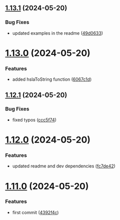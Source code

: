 ## [1.13.1](https://github.com/TheNaubit/color-to-hsla/compare/v1.13.0...v1.13.1) (2024-05-20)


### Bug Fixes

* updated examples in the readme ([49d0633](https://github.com/TheNaubit/color-to-hsla/commit/49d0633c3b4e5cbe3f26a821da496ab45d553ea2))



# [1.13.0](https://github.com/TheNaubit/color-to-hsla/compare/v1.12.1...v1.13.0) (2024-05-20)


### Features

* added hslaToString function ([6067c1d](https://github.com/TheNaubit/color-to-hsla/commit/6067c1d093474dd6410100a36b07a7a7de8017a6))



## [1.12.1](https://github.com/TheNaubit/color-to-hsla/compare/v1.12.0...v1.12.1) (2024-05-20)


### Bug Fixes

* fixed typos ([ccc5f74](https://github.com/TheNaubit/color-to-hsla/commit/ccc5f741a785ea19aca419e6abde72c43b6994f4))



# [1.12.0](https://github.com/TheNaubit/color-to-hsla/compare/v1.11.0...v1.12.0) (2024-05-20)


### Features

* updated readme and dev dependencies ([fc7de42](https://github.com/TheNaubit/color-to-hsla/commit/fc7de420cd1cd49eb25b302f5ae1551b7b2c5b14))



# [1.11.0](https://github.com/TheNaubit/color-to-hsla/compare/4392f4cd034d771ac17ce5b9305ce81357f519b3...v1.11.0) (2024-05-20)


### Features

* first commit ([4392f4c](https://github.com/TheNaubit/color-to-hsla/commit/4392f4cd034d771ac17ce5b9305ce81357f519b3))



